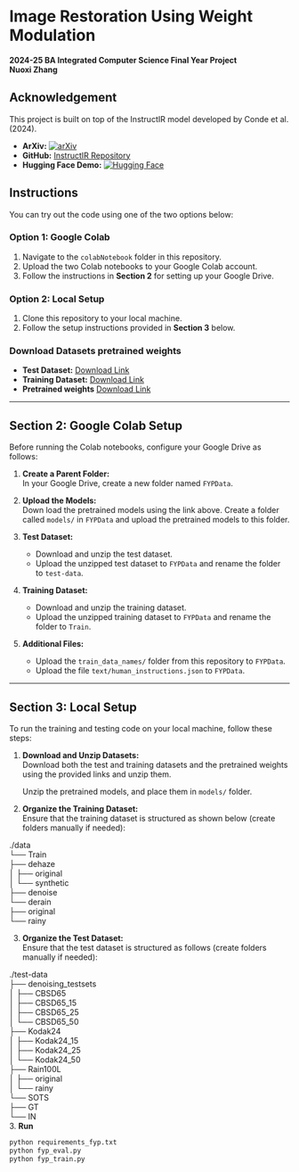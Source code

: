 # Image Restoration Using Weight Modulation

**2024-25 BA Integrated Computer Science Final Year Project**  
**Nuoxi Zhang**

## Acknowledgement

This project is built on top of the InstructIR model developed by Conde et al. (2024).

- **ArXiv:** [![arXiv](https://img.shields.io/badge/arXiv-Paper-<COLOR>.svg)](https://arxiv.org/abs/2401.16468)
- **GitHub:** [InstructIR Repository](https://github.com/mv-lab/InstructIR)
- **Hugging Face Demo:** [![Hugging Face](https://img.shields.io/badge/Demo-%F0%9F%A4%97%20Hugging%20Face-blue)](https://huggingface.co/spaces/marcosv/InstructIR)

## Instructions

You can try out the code using one of the two options below:

### Option 1: Google Colab

1. Navigate to the `colabNotebook` folder in this repository.
2. Upload the two Colab notebooks to your Google Colab account.
3. Follow the instructions in **Section 2** for setting up your Google Drive.

### Option 2: Local Setup

1. Clone this repository to your local machine.
2. Follow the setup instructions provided in **Section 3** below.

### Download Datasets pretrained weights

- **Test Dataset:** [Download Link](https://drive.google.com/file/d/1_Lwp-wpRyigWBL0QywsJhlX04e7T6ajS/view?usp=sharing)
- **Training Dataset:** [Download Link](https://drive.google.com/file/d/1Vz1yQ9K74HO2_G0wD0qWOB3f7IOPmhyo/view?usp=sharing)
- **Pretrained weights** [Download Link](https://drive.google.com/drive/folders/1m_DW5RJ_EssLOJ8yrRfEtvHTfhiq4GOj?usp=sharing)

---

## Section 2: Google Colab Setup

Before running the Colab notebooks, configure your Google Drive as follows:

1. **Create a Parent Folder:**  
   In your Google Drive, create a new folder named `FYPData`.

2. **Upload the Models:**  
   Down load the pretrained models using the link above. Create a folder called `models/` in `FYPData` and upload the pretrained models to this folder.
3. **Test Dataset:**

   - Download and unzip the test dataset.
   - Upload the unzipped test dataset to `FYPData` and rename the folder to `test-data`.

4. **Training Dataset:**

   - Download and unzip the training dataset.
   - Upload the unzipped training dataset to `FYPData` and rename the folder to `Train`.

5. **Additional Files:**
   - Upload the `train_data_names/` folder from this repository to `FYPData`.
   - Upload the file `text/human_instructions.json` to `FYPData`.

---

## Section 3: Local Setup

To run the training and testing code on your local machine, follow these steps:

1. **Download and Unzip Datasets:**  
   Download both the test and training datasets and the pretrained weights using the provided links and unzip them.

   Unzip the pretrained models, and place them in `models/` folder.

2. **Organize the Training Dataset:**  
   Ensure that the training dataset is structured as shown below (create folders manually if needed):

./data  
└── Train  
 ├── dehaze  
 │ ├── original  
 │ └── synthetic  
 ├── denoise  
 └── derain  
 ├── original  
 └── rainy

3. **Organize the Test Dataset:**  
   Ensure that the test dataset is structured as follows (create folders manually if needed):

./test-data  
├── denoising_testsets  
│ ├── CBSD65  
│ ├── CBSD65_15  
│ ├── CBSD65_25  
│ └── CBSD65_50  
├── Kodak24  
│ ├── Kodak24_15  
│ ├── Kodak24_25  
│ └── Kodak24_50  
├── Rain100L  
│ ├── original  
│ └── rainy  
└── SOTS  
 ├── GT  
 └── IN  
3. **Run**

```python
python requirements_fyp.txt
python fyp_eval.py
python fyp_train.py
```
